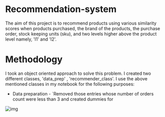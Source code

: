 # Recommendation-system

The aim of this project is to recommend products using various similarity scores when products purchased, the brand of the products, the purchase order, stock keeping units (sku), and two levels higher above the product level namely, 'l1' and 'l2'.

# Methodology

I took an object oriented approach to solve this problem. I created two different classes, 'data_prep' , 'recommender_class'. I use the above mentioned classes in my notebook for the following purposes:

- Data preparation - `Removed those entries whose number of orders count were less than 3 and created dummies for 

![img](https://raw.githubusercontent.com/trishanan/Recommendation-system/master/Capture.JPG)
